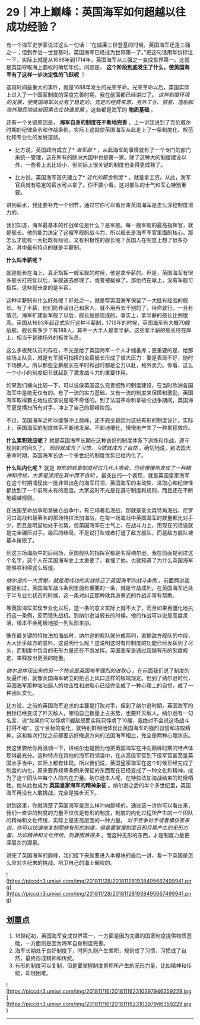 # 29｜冲上巅峰：英国海军如何超越以往成功经验？

有一个海军史学家说过这么一句话：“在威廉三世登基的时候，英国海军还是三强之一；但到乔治一世登基时，英国海军已经成为世界第一了。”把这句话用年份标注一下，实际上就是从1688年到1714年，英国海军从三强之一变成世界第一。这就是英国夺取海上霸权的确切年份。问题是， **这个阶段到底发生了什么，使英国海军有了这样一步决定性的飞跃呢** ？

这段时间最重大的事件，就是1688年发生的光荣革命。光荣革命以后，英国实际上进入了一个国家制度的深度完善时期，我在前面都已经讲过了。 *这种制度环境的发展，使英国海军从此有了稳定的，充足的经费来源，另外工业、贸易、造船和海外殖民地这些因素也在快速发展* 。这些都是海军的 **物质基础** 。

还有一个关键原因是， **海军自身的制度在不断地完善** 。上一讲我说到了克伦威尔时期的纪律条令和作战条例，实际上这就使英国海军从此走上了一条制度化、规范化和专业化的发展道路。

* 比方说，英国政府成立了* *海军部* * ，从此海军的事情就有了一个专门的部门来统一管理，这在所有的欧洲大国中也是第一家。除了这种大的制度建设以外，一些看上去比较小、但实际上很关键的制度也变得更成熟了。

* 比方说，英国海军首先建立了* *近代的薪金制度* * ，就是拿工资。从此，海军官兵就有稳定的薪水可以拿了。你不要小看，这对部队的士气和军心特别重要。

讲到薪水，我还要补充一个细节，通过它你可以看出来英国海军是怎么深挖制度潜力的。

我们知道，海军最基本的作战单位是什么？是军舰。每一艘军舰的最高指挥官，就是舰长。他的能力决定了这艘军舰的战斗力，所以舰长是海军军官里面的核心。那怎么才能有一大批既有经验，又有积极性的舰长呢？英国人在制度上想了很多办法，其中最有特点的就是半薪制。

 **什么叫半薪呢？**

就是舰长在海上、真正指挥一艘军舰的时候，他是拿全薪的。但是，英国海军有很多舰长打完仗以后，军舰送去修理了、或者被裁掉了，那他待在岸上，没有军舰可指挥。这些舰长拿的是半薪。

这种半薪制有什么好处呢？好处之一，就是帮英国海军保留了一大批有经验的舰长。有了半薪，他们能养活自己和家人，就不用再去干别的了，待命就行。一旦有情况，海军扩建新军舰了以后，舰长就是现成的。事实上，拿半薪的舰长比例很高。英国从1693年起正式实行这种半薪制，1715年的时候，英国海军有大概70艘战舰。舰长有多少？有188人，其中一大半人是拿半薪。这些拿半薪的舰长待在岸上，相当于是球场外的板凳队员。

这么多板凳队员的存在，不光是给了英国海军一个人才储备库；更重要的是，给那些场上队员、就是有军舰可指挥的全薪舰长形成了很大压力：要是表现不好，随时下场换人。所以那些全薪舰长在平时和战时都是全力以赴，格外卖力。你看，这么一个小小的制度细节就起到了激发战斗力的重要作用。

如果我们横向比较一下，可以说像英国这么完善细致的制度建设，在当时欧洲各国海军中是绝无仅有的。有了一流的实力基础，又有一流的制度来保障和激励，英国海军取得霸主地位应该说是毫不奇怪的。到了法国革命和拿破仑战争期间，英国海军更是横扫所有对手，冲上了自己的巅峰阶段。

不过，英国海军之所以能够冲上巅峰，还不完全是因为这些有形的制度设计。实际上，英国海军的制度体系不断地发展、不断地细化，慢慢地产生了一种累积效应。

 **什么累积效应呢？** 就是英国海军长期在这种良好的制度体系下训练和作战，遵守规则的时间久了， *规则就成为了习惯，习惯就成为了自然* 。确切地说，到法国大革命时期，英国海军长达一个多世纪的制度优势已经内化了。

 **什么叫内化呢？** 就是 *有形的规章制度经过几代人吸收，已经慢慢地变成了一种精神和传统，大家是浸润在其中而不自知* 。最突出的一个表现，就是英国皇家海军在这个时期涌现出一批非常出色的海军将领，英国海军的主动性、进取心和纪律性都达到了一个前所未有的高度。大家这时不光是在遵守制度和规则，而且还在不断地超越规则。

在法国革命战争和拿破仑战争中，有三场著名海战，那就是圣文森特角海战、尼罗河口海战和最著名的那场特拉法加海战，在每一场海战中英国海军的数量都比对手少，而且是明显地处于劣势。但英国海军在士气上、在战斗力上，用现在的话说就是完全碾压对手。最后的结局，不是说打败或者打退了敌方舰队，而是敌方舰队被基本摧毁了。

到这三场海战中的后两场，英国舰队的指挥官都是名将纳尔逊。我在前面提到过这个名字，这个人在英国海军史上太重要了。看懂了他，也就知道了为什么英国海军能够胜利得这么辉煌。

 *纳尔逊的一大贡献，就是用成功的实战修正了英国海军的战斗条例* 。前面两讲我都提到过，英国海军战斗条例里面有重要的一条，就是作战成列。在英国海军还处于半专业化状态的时候，这一条对纠正那种散兵游勇式的作战非常有帮助。

等英国海军实现专业化以后，这一条的意义实际上就不大了，而且如果再僵化地执行这一条例，反而错失战机。到纳尔逊当舰长的时候，他的作战可以说是高度灵活，根本不会死板地按一列队形来排。

像在最关键的特拉法加海战时，纳尔逊的舰队就分成两列，直插敌方舰队的中段，大大出乎敌方的意料。这说明什么呢？这说明这时有形制度的功能已经发挥到了尽头，而制度中包含的无形力量还在不断发挥。英国海军是通过超越有形的制度规定，来释放出更强的能量。

 *纳尔逊体现出来的另一个特点是英国海军强烈的进取心* 。在前面我们说了制度的反逼作用，就像英国海军确立的抢占上风口这样的极端规定。但到了纳尔逊时代，英国海军那种咄咄逼人的攻击性和进取心已经完全成了一种心理上的自觉，成了一种团队文化。

比方说，之前的英国海军追求的主要是打败对手，但到了纳尔逊时期，英国海军的目标已经变成了歼灭敌人，哪怕自己数量上占劣势，也要歼灭敌人。纳尔逊有一句名言，说“如果你可以俘虏11艘敌舰而实际只俘虏了10艘，我绝对不会说这场战斗打得不错”。这个目标的变化，就特别鲜明地体现出英国海军的强烈自信和进取精神。这和每次打仗之前都要选好撤退方向的法国海军相比，完全是两种心理状态。

我这里要给你再强调一下，讲纳尔逊是因为他把英国海军在冲向巅峰时期的特点体现得最充分。这种特点在其他的海军将领当中，在从高级军官到下级军官甚至是英国水手当中，实际上都有体现。所以我们说，英国皇家海军在这个时候已经完成了制度的内化，原来要靠规章条例来保证的东西现在已经变成了一种文化和精神，成为了这个团队中每个人的内在力量。纳尔逊本人呢，在特拉法加海战结束的时候牺牲。他从此也成为 **英国皇家海军的精神象征** 。纳尔逊之后的半个多世纪里，英国海军再没有人敢挑战，完全是独步天下。

讲到这里，你就清楚了英国海军是怎么样冲向巅峰的。通过这一讲你可以看出来，我们一直讲的制度的力量不仅仅是有形的制度，制度的内化过程所产生的一个团队的精神和文化传统，实际上是更高层面的一种力量。 *对于竞争对手或者模仿者来说，你可以快速地复制那些有形的制度，但是要掌握制度日积月累产生的无形力量，比如精神和文化传统，则要困难得多* 。而这种无形的东西，才是制度力量更深层次的源泉。

讲完了英国海军的巅峰，我们接下来就要进入本模块的最后一讲，看一下英国是怎么应对世纪末的挑战、巩卫自己的海上霸权的。

![https://piccdn3.umiwi.com/img/201811/28/201811281938495667499941.png](https://piccdn3.umiwi.com/img/201811/28/201811281938495667499941.png)

## 划重点

1. 18世纪初，英国海军变成世界第一，一方面是因为完善的国家制度提供物质基础，一方面则是因为海军自身制度完善。
2. 海军长期处于良好制度下，时间久则产生累积，规则成了习惯，习惯成了自然，最终形成精神和传统。
3. 有形的制度可以复制，但是要掌握制度累积所产生的无形力量，比如精神和传统，却很困难。

![https://piccdn3.umiwi.com/img/201811/16/201811162310397946359229.jpg](https://piccdn3.umiwi.com/img/201811/16/201811162310397946359229.jpg)

---
